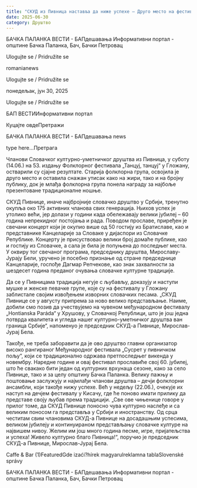 ```yaml
---
title: "СКУД из Пивница наставља да ниже успехе – Друго место на фестивалу „Танцуј, танцуј“"
date: 2025-06-30
category: Друштво
---
```


БАЧКА ПАЛАНКА ВЕСТИ - БАПдешавања Информативни портал - општине Бачка Паланка, Бач, Бачки Петровац

Ulogujte se / Pridružite se

romanianews

Ulogujte se / Pridružite se

понедељак, јун 30, 2025

Ulogujte se / Pridružite se

БАП ВЕСТИИнформативни портал

Куцајте овдеПретражи

БАЧКА ПАЛАНКА ВЕСТИ - БАПдешавања news

type here...Претрага

Чланови Словачког културно-уметничког друштва из Пивница, у суботу (14.06.) на 53. издању Фолклорног фестивала „Танцуј, танцуј“ у Гложану, остварили су сјајне резултате. Старија фолклорна група, освојила је друго место и оставила снажан утисак како на жири, тако и на бројну публику, док је млађа фолклорна група понела награду за најбоље презентоване традиционалне ношње.

СКУД Пивнице, иначе најбројније словачко друштво у Србији, тренутно окупља око 175 активних чланова свих генерација. Њихов успех је утолико већи, јер долази у години када обележавају велики јубилеј – 60 година непрекидног постојања и рада. Поводом прославе, приређен је свечани концерт који је окупио више од 50 гостију из Братиславе, као и представнике Канцеларије за Словаке у дијаспори из Словачке Републике. Концерту је присуствовао велики број домаће публике, као и гостију из Словачке, а сала је била је попуњена до последњег места.
У оквиру тог свечаног програма, председнику друштва, Мирославу-Јурају Бели, уручено је посебно признање од стране председнице Канцеларије, госпође Дагмар Репчекове, као знак захвалности за шездесет година преданог очувања словачке културне традиције.





Да се у Пивницама традиција негује с љубављу, доказују и наступи мушке и женске певачке групе, које су на фестивалу у Гложану заблистале својим извођењем изворних словачких песама.
„СКУД Пивнице се у августу припрема за ново велико представљање. Наиме, добили смо позив да учествујемо на чувеном међународном фестивалу „Hontianska Paráda“ у Хрушову, у Словачкој Републици, што је још једна потврда квалитета и угледа нашег културно-уметничког друштва ван граница Србије“, напоменуо је председник СКУД-а Пивнице, Мирослав-Јурај Бела.


Такође, не треба заборавити да је ово друштво главни организатор високо рангираног Међународног фестивала „Сусрет у пивничком пољу“, који се традиционално одржава претпоследњег викенда у новембру. Наредне године и овај фестивал прославиће свој 60. јубилеј, што ће свакако бити један од културних врхунаца сезоне, како за село
Пивнице, тако и за целу општину Бачка Паланка.
Велику пажњу и поштовање заслужују и најмлађи чланови друштва – дечји фолклорни ансамбли, који такође нижу успехе. Већ у недељу (22.06.), очекује их наступ на дечјем фестивалу у Кисачу, где ће поново имати прилику да представе своју љубав према традицији.
„Све ове чињенице говоре у прилог томе, да СКУД Пивнице поносно чува културно наслеђе и са великим поносом га представља у Србији и иностранству.
Од срца честитам свим члановима СКУД-а Пивнице на досадашњим успесима, великом јубилеју и континуираном представљању словачке културе на највишем нивоу. Желим им још много година песме, игре, пријатељства и успеха! Живело културно благо Пивница!“, поручио је председник СКУД-а Пивнице, Мирослав-Јурај Бела.

Caffe & Bar (1)FeaturedGde izaći?hírek magyarulreklamna tablaSlovenské správy

БАЧКА ПАЛАНКА ВЕСТИ - БАПдешавања Информативни портал - општине Бачка Паланка, Бач, Бачки Петровац
